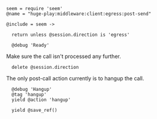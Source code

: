     seem = require 'seem'
    @name = "huge-play:middleware:client:egress:post-send"

    @include = seem ->

      return unless @session.direction is 'egress'

      @debug 'Ready'

Make sure the call isn't processed any further.

      delete @session.direction

The only post-call action currently is to hangup the call.

      @debug 'Hangup'
      @tag 'hangup'
      yield @action 'hangup'

      yield @save_ref()
